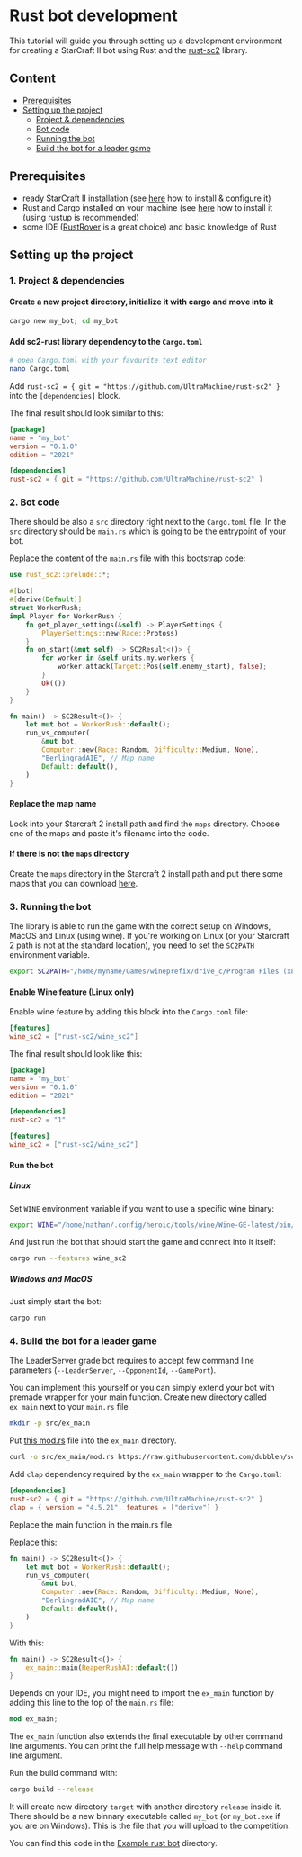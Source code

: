 # Rust bot development

This tutorial will guide you through setting up a development environment for creating a StarCraft II bot using Rust
and the [rust-sc2](https://github.com/UltraMachine/rust-sc2) library.

## Content
- [Prerequisites](#setting-up-the-project)
- [Setting up the project](#setting-up-the-project)
	- [Project & dependencies](#1-project--dependencies)
	- [Bot code](#2-bot-code)
	- [Running the bot](#3-running-the-bot)
	- [Build the bot for a leader game](#4-build-the-bot-for-a-leader-game)

## Prerequisites

- ready StarCraft II installation (see [here](../../README.md#1-get--configure-starcraft-ii) how to install & configure it)
- Rust and Cargo installed on your machine (see [here](https://www.rust-lang.org/tools/install) how to install it (using rustup is recommended)
- some IDE ([RustRover](https://www.jetbrains.com/rust/) is a great choice) and basic knowledge of Rust

## Setting up the project
### 1. Project & dependencies
#### Create a new project directory, initialize it with cargo and move into it
```bash
cargo new my_bot; cd my_bot
```

#### Add sc2-rust library dependency to the `Cargo.toml`
```bash
# open Cargo.toml with your favourite text editor
nano Cargo.toml
```

Add `rust-sc2 = { git = "https://github.com/UltraMachine/rust-sc2" }` into the `[dependencies]` block.

The final result should look similar to this:

```toml
[package]
name = "my_bot"
version = "0.1.0"
edition = "2021"

[dependencies]
rust-sc2 = { git = "https://github.com/UltraMachine/rust-sc2" }
```

### 2. Bot code
There should be also a `src` directory right next to the `Cargo.toml` file. In the `src` directory should be `main.rs` which is going to be the entrypoint of your bot.

Replace the content of the `main.rs` file with this bootstrap code:
```rust
use rust_sc2::prelude::*;

#[bot]
#[derive(Default)]
struct WorkerRush;
impl Player for WorkerRush {
    fn get_player_settings(&self) -> PlayerSettings {
        PlayerSettings::new(Race::Protoss)
    }
    fn on_start(&mut self) -> SC2Result<()> {
        for worker in &self.units.my.workers {
            worker.attack(Target::Pos(self.enemy_start), false);
        }
        Ok(())
    }
}

fn main() -> SC2Result<()> {
    let mut bot = WorkerRush::default();
    run_vs_computer(
        &mut bot,
        Computer::new(Race::Random, Difficulty::Medium, None),
        "BerlingradAIE", // Map name
        Default::default(),
    )
}
```
#### Replace the map name
Look into your Starcraft 2 install path and find the `maps` directory. Choose one of the maps and paste it's filename into the code.

#### If there is not the `maps` directory

Create the `maps` directory in the Starcraft 2 install path and put there some maps that you can download [here](https://aiarena.net/wiki/184/plugin/attachments/download/39/).

### 3. Running the bot
The library is able to run the game with the correct setup on Windows, MacOS and Linux (using wine).
If you're working on Linux (or your Starcraft 2 path is not at the standard location), you need to set the `SC2PATH` environment variable.
```bash
export SC2PATH="/home/myname/Games/wineprefix/drive_c/Program Files (x86)/StarCraft II/"
```

#### Enable Wine feature (Linux only)
Enable wine feature by adding this block into the `Cargo.toml` file:
```toml
[features]
wine_sc2 = ["rust-sc2/wine_sc2"]
```

The final result should look like this:
```toml
[package]
name = "my_bot"
version = "0.1.0"
edition = "2021"

[dependencies]
rust-sc2 = "1"

[features]
wine_sc2 = ["rust-sc2/wine_sc2"]
```

#### Run the bot
##### Linux
Set `WINE` environment variable if you want to use a specific wine binary:
```bash
export WINE="/home/nathan/.config/heroic/tools/wine/Wine-GE-latest/bin/wine64"
```
And just run the bot that should start the game and connect into it itself:
```bash
cargo run --features wine_sc2
```
##### Windows and MacOS
Just simply start the bot:
```bash
cargo run
```

### 4. Build the bot for a leader game
The LeaderServer grade bot requires to accept few command line parameters (`--LeaderServer`, `--OpponentId`, `--GamePort`).

You can implement this yourself or you can simply extend your bot with premade wrapper for your main function.
Create new directory called `ex_main` next to your `main.rs` file.
```bash
mkdir -p src/ex_main
```

Put [this mod.rs](https://raw.githubusercontent.com/dubblen/sc2ai-getting-started/refs/heads/main/examples/rust/src/ex_main/mod.rs) file into the `ex_main` directory.
```bash
curl -o src/ex_main/mod.rs https://raw.githubusercontent.com/dubblen/sc2ai-getting-started/refs/heads/main/examples/rust/src/ex_main/mod.rs
```

Add `clap` dependency required by the `ex_main` wrapper to the `Cargo.toml`:
```toml
[dependencies]
rust-sc2 = { git = "https://github.com/UltraMachine/rust-sc2" }
clap = { version = "4.5.21", features = ["derive"] }
```

Replace the main function in the main.rs file.

Replace this:
```rust
fn main() -> SC2Result<()> {
    let mut bot = WorkerRush::default();
    run_vs_computer(
        &mut bot,
        Computer::new(Race::Random, Difficulty::Medium, None),
        "BerlingradAIE", // Map name
        Default::default(),
    )
}
```
With this:
```rust
fn main() -> SC2Result<()> {
    ex_main::main(ReaperRushAI::default())
}
```

Depends on your IDE, you might need to import the `ex_main` function by adding this line to the top of the `main.rs` file:
```rust
mod ex_main;
```  

The `ex_main` function also extends the final executable by other command line arguments.
You can print the full help message with `--help` command line argument.

Run the build command with:
```bash
cargo build --release
```
It will create new directory `target` with another directory `release` inside it. There should be a new binnary executable called `my_bot` (or `my_bot.exe` if you are on Windows).
This is the file that you will upload to the competition.


You can find this code in the [Example rust bot](../../examples/rust) directory.
